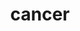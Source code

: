 ---
title: cancer
meaning: crab
pos: noun
stem: cancr
genend: ī
abbgender: m.
abbgender2: masc.
gender: masculine
declension: second
---